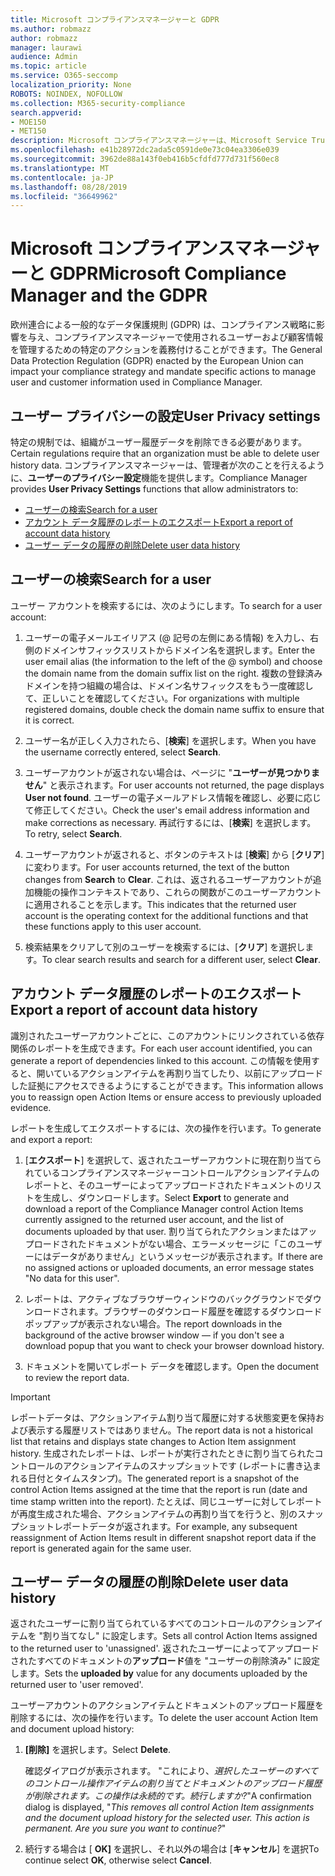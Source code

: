 ```yaml
---
title: Microsoft コンプライアンスマネージャーと GDPR
ms.author: robmazz
author: robmazz
manager: laurawi
audience: Admin
ms.topic: article
ms.service: O365-seccomp
localization_priority: None
ROBOTS: NOINDEX, NOFOLLOW
ms.collection: M365-security-compliance
search.appverid:
- MOE150
- MET150
description: Microsoft コンプライアンスマネージャーは、Microsoft Service Trust Portal の無料のワークフローベースのリスク評価ツールです。 コンプライアンスマネージャーを使用すると、Microsoft クラウドサービスに関連する規制コンプライアンスアクティビティを追跡、割り当て、検証することができます。
ms.openlocfilehash: e41b28972dc2ada5c0591de0e73c04ea3306e039
ms.sourcegitcommit: 3962de88a143f0eb416b5cfdfd777d731f560ec8
ms.translationtype: MT
ms.contentlocale: ja-JP
ms.lasthandoff: 08/28/2019
ms.locfileid: "36649962"
---
```

# <a name="microsoft-compliance-manager-and-the-gdpr"></a><span data-ttu-id="a8fc7-104">Microsoft コンプライアンスマネージャーと GDPR</span><span class="sxs-lookup"><span data-stu-id="a8fc7-104">Microsoft Compliance Manager and the GDPR</span></span>

<span data-ttu-id="a8fc7-105">欧州連合による一般的なデータ保護規則 (GDPR) は、コンプライアンス戦略に影響を与え、コンプライアンスマネージャーで使用されるユーザーおよび顧客情報を管理するための特定のアクションを義務付けることができます。</span><span class="sxs-lookup"><span data-stu-id="a8fc7-105">The General Data Protection Regulation (GDPR) enacted by the European Union can impact your compliance strategy and mandate specific actions to manage user and customer information used in Compliance Manager.</span></span>

## <a name="user-privacy-settings"></a><span data-ttu-id="a8fc7-106">ユーザー プライバシーの設定</span><span class="sxs-lookup"><span data-stu-id="a8fc7-106">User Privacy settings</span></span>

<span data-ttu-id="a8fc7-107">特定の規制では、組織がユーザー履歴データを削除できる必要があります。</span><span class="sxs-lookup"><span data-stu-id="a8fc7-107">Certain regulations require that an organization must be able to delete user history data.</span></span> <span data-ttu-id="a8fc7-108">コンプライアンスマネージャーは、管理者が次のことを行えるように、**ユーザーのプライバシー設定**機能を提供します。</span><span class="sxs-lookup"><span data-stu-id="a8fc7-108">Compliance Manager provides **User Privacy Settings** functions that allow administrators to:</span></span>
  
- [<span data-ttu-id="a8fc7-109">ユーザーの検索</span><span class="sxs-lookup"><span data-stu-id="a8fc7-109">Search for a user</span></span>](#search-for-a-user)
- [<span data-ttu-id="a8fc7-110">アカウント データ履歴のレポートのエクスポート</span><span class="sxs-lookup"><span data-stu-id="a8fc7-110">Export a report of account data history</span></span>](#export-a-report-of-account-data-history)
- [<span data-ttu-id="a8fc7-111">ユーザー データの履歴の削除</span><span class="sxs-lookup"><span data-stu-id="a8fc7-111">Delete user data history</span></span>](#delete-user-data-history)
  
## <a name="search-for-a-user"></a><span data-ttu-id="a8fc7-112">ユーザーの検索</span><span class="sxs-lookup"><span data-stu-id="a8fc7-112">Search for a user</span></span>

<span data-ttu-id="a8fc7-113">ユーザー アカウントを検索するには、次のようにします。</span><span class="sxs-lookup"><span data-stu-id="a8fc7-113">To search for a user account:</span></span>
  
1. <span data-ttu-id="a8fc7-114">ユーザーの電子メールエイリアス (@ 記号の左側にある情報) を入力し、右側のドメインサフィックスリストからドメイン名を選択します。</span><span class="sxs-lookup"><span data-stu-id="a8fc7-114">Enter the user email alias (the information to the left of the @ symbol) and choose the domain name from the  domain suffix list on the right.</span></span> <span data-ttu-id="a8fc7-115">複数の登録済みドメインを持つ組織の場合は、ドメイン名サフィックスをもう一度確認して、正しいことを確認してください。</span><span class="sxs-lookup"><span data-stu-id="a8fc7-115">For organizations with multiple registered domains, double check the domain name suffix to ensure that it is correct.</span></span>

2. <span data-ttu-id="a8fc7-116">ユーザー名が正しく入力されたら、[**検索**] を選択します。</span><span class="sxs-lookup"><span data-stu-id="a8fc7-116">When you have the username correctly entered, select **Search**.</span></span>

3. <span data-ttu-id="a8fc7-117">ユーザーアカウントが返されない場合は、ページに "**ユーザーが見つかりません**" と表示されます。</span><span class="sxs-lookup"><span data-stu-id="a8fc7-117">For user accounts not returned, the page displays **User not found**.</span></span> <span data-ttu-id="a8fc7-118">ユーザーの電子メールアドレス情報を確認し、必要に応じて修正してください。</span><span class="sxs-lookup"><span data-stu-id="a8fc7-118">Check the user's email address information and make corrections as necessary.</span></span> <span data-ttu-id="a8fc7-119">再試行するには、[**検索**] を選択します。</span><span class="sxs-lookup"><span data-stu-id="a8fc7-119">To retry, select **Search**.</span></span>

4. <span data-ttu-id="a8fc7-120">ユーザーアカウントが返されると、ボタンのテキストは [**検索**] から [**クリア**] に変わります。</span><span class="sxs-lookup"><span data-stu-id="a8fc7-120">For user accounts returned, the text of the button changes from **Search** to **Clear**.</span></span> <span data-ttu-id="a8fc7-121">これは、返されるユーザーアカウントが追加機能の操作コンテキストであり、これらの関数がこのユーザーアカウントに適用されることを示します。</span><span class="sxs-lookup"><span data-stu-id="a8fc7-121">This indicates that the returned user account is the operating context for the additional functions and that these functions apply to this user account.</span></span>

5. <span data-ttu-id="a8fc7-122">検索結果をクリアして別のユーザーを検索するには、[**クリア**] を選択します。</span><span class="sxs-lookup"><span data-stu-id="a8fc7-122">To clear search results and search for a different user, select **Clear**.</span></span>

## <a name="export-a-report-of-account-data-history"></a><span data-ttu-id="a8fc7-123">アカウント データ履歴のレポートのエクスポート</span><span class="sxs-lookup"><span data-stu-id="a8fc7-123">Export a report of account data history</span></span>

<span data-ttu-id="a8fc7-124">識別されたユーザーアカウントごとに、このアカウントにリンクされている依存関係のレポートを生成できます。</span><span class="sxs-lookup"><span data-stu-id="a8fc7-124">For each user account identified, you can generate a report of dependencies linked to this account.</span></span> <span data-ttu-id="a8fc7-125">この情報を使用すると、開いているアクションアイテムを再割り当てしたり、以前にアップロードした証拠にアクセスできるようにすることができます。</span><span class="sxs-lookup"><span data-stu-id="a8fc7-125">This information allows you to reassign open Action Items or ensure access to previously uploaded evidence.</span></span>
  
 <span data-ttu-id="a8fc7-126">レポートを生成してエクスポートするには、次の操作を行います。</span><span class="sxs-lookup"><span data-stu-id="a8fc7-126">To generate and export a report:</span></span>
  
1. <span data-ttu-id="a8fc7-127">[**エクスポート**] を選択して、返されたユーザーアカウントに現在割り当てられているコンプライアンスマネージャーコントロールアクションアイテムのレポートと、そのユーザーによってアップロードされたドキュメントのリストを生成し、ダウンロードします。</span><span class="sxs-lookup"><span data-stu-id="a8fc7-127">Select **Export** to generate and download a report of the Compliance Manager control Action Items currently assigned to the returned user account, and the list of documents uploaded by that user.</span></span> <span data-ttu-id="a8fc7-128">割り当てられたアクションまたはアップロードされたドキュメントがない場合、エラーメッセージに「このユーザーにはデータがありません」というメッセージが表示されます。</span><span class="sxs-lookup"><span data-stu-id="a8fc7-128">If there are no assigned actions or uploaded documents, an error message states "No data for this user".</span></span>

2. <span data-ttu-id="a8fc7-129">レポートは、アクティブなブラウザーウィンドウのバックグラウンドでダウンロードされます。ブラウザーのダウンロード履歴を確認するダウンロードポップアップが表示されない場合。</span><span class="sxs-lookup"><span data-stu-id="a8fc7-129">The report downloads in the background of the active browser window — if you don't see a download popup that you want to check your browser download history.</span></span>

3. <span data-ttu-id="a8fc7-130">ドキュメントを開いてレポート データを確認します。</span><span class="sxs-lookup"><span data-stu-id="a8fc7-130">Open the document to review the report data.</span></span>

> [!IMPORTANT]
> <span data-ttu-id="a8fc7-131">レポートデータは、アクションアイテム割り当て履歴に対する状態変更を保持および表示する履歴リストではありません。</span><span class="sxs-lookup"><span data-stu-id="a8fc7-131">The report data is not a historical list that retains and displays state changes to Action Item assignment history.</span></span> <span data-ttu-id="a8fc7-132">生成されたレポートは、レポートが実行されたときに割り当てられたコントロールのアクションアイテムのスナップショットです (レポートに書き込まれる日付とタイムスタンプ)。</span><span class="sxs-lookup"><span data-stu-id="a8fc7-132">The generated report is a snapshot of the control Action Items assigned at the time that the report is run (date and time stamp written into the report).</span></span> <span data-ttu-id="a8fc7-133">たとえば、同じユーザーに対してレポートが再度生成された場合、アクションアイテムの再割り当てを行うと、別のスナップショットレポートデータが返されます。</span><span class="sxs-lookup"><span data-stu-id="a8fc7-133">For example, any subsequent reassignment of Action Items result in different snapshot report data if the report is generated again for the same user.</span></span>
  
## <a name="delete-user-data-history"></a><span data-ttu-id="a8fc7-134">ユーザー データの履歴の削除</span><span class="sxs-lookup"><span data-stu-id="a8fc7-134">Delete user data history</span></span>

<span data-ttu-id="a8fc7-135">返されたユーザーに割り当てられているすべてのコントロールのアクションアイテムを "割り当てなし" に設定します。</span><span class="sxs-lookup"><span data-stu-id="a8fc7-135">Sets all control Action Items assigned to the returned user to 'unassigned'.</span></span> <span data-ttu-id="a8fc7-136">返されたユーザーによってアップロードされたすべてのドキュメントの**アップロード**値を "ユーザーの削除済み" に設定します。</span><span class="sxs-lookup"><span data-stu-id="a8fc7-136">Sets the **uploaded by** value for any documents uploaded by the returned user to 'user removed'.</span></span>
  
<span data-ttu-id="a8fc7-137">ユーザーアカウントのアクションアイテムとドキュメントのアップロード履歴を削除するには、次の操作を行います。</span><span class="sxs-lookup"><span data-stu-id="a8fc7-137">To delete the user account Action Item and document upload history:</span></span>
  
1. <span data-ttu-id="a8fc7-138">**[削除]** を選択します。</span><span class="sxs-lookup"><span data-stu-id="a8fc7-138">Select **Delete**.</span></span>

    <span data-ttu-id="a8fc7-139">確認ダイアログが表示されます。 "これにより、*選択したユーザーのすべてのコントロール操作アイテムの割り当てとドキュメントのアップロード履歴が削除されます。この操作は永続的です。続行しますか?*"</span><span class="sxs-lookup"><span data-stu-id="a8fc7-139">A confirmation dialog is displayed, "*This removes all control Action Item assignments and the document upload history for the selected user. This action is permanent. Are you sure you want to continue?*"</span></span>

2. <span data-ttu-id="a8fc7-140">続行する場合は [ **OK]** を選択し、それ以外の場合は [**キャンセル**] を選択</span><span class="sxs-lookup"><span data-stu-id="a8fc7-140">To continue select **OK**, otherwise select **Cancel**.</span></span>
